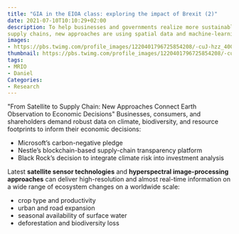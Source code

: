 ```yaml
---
title: "GIA in the EIOA class: exploring the impact of Brexit (2)"
date: 2021-07-10T10:10:29+02:00
description: To help businesses and governments realize more sustainable
supply chains, new approaches are using spatial data and machine-learning techniques to connect Earth observation data to conventional economic tools.
images:
- https://pbs.twimg.com/profile_images/1220401796725854208/-cuJ-hzz_400x400.jpg
thumbnail: https://pbs.twimg.com/profile_images/1220401796725854208/-cuJ-hzz_400x400.jpg
tags:
- MRIO
- Daniel
Categories:
- Research
---
```


"From Satellite to Supply Chain: New Approaches Connect Earth Observation to Economic Decisions"
Businesses, consumers, and shareholders demand robust data on climate, biodiversity, and resource footprints to inform their economic decisions:

* Microsoft’s carbon-negative pledge
* Nestle’s blockchain-based supply-chain transparency platform
* Black Rock’s decision to integrate climate risk into investment analysis

Latest **satellite sensor technologies** and **hyperspectral image-processing approaches** can deliver high-resolution and almost real-time information on a wide range of ecosystem changes on a worldwide scale:

* crop type and productivity
* urban and road expansion
* seasonal availability of surface water
* deforestation and biodiversity loss
